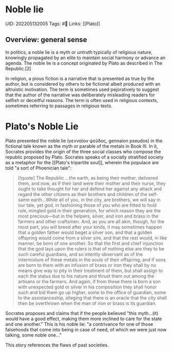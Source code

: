 # Noble lie
UID: 202205132005
Tags: #🌲 
Links: [[Plato]]

## Overview: general sense
In politics, a noble lie is a myth or untruth typically of religious nature, knowingly propagated by an elite to maintain social harmony or advance an agenda. The noble lie is a concept originated by Plato as described in The Republic.[2]

In religion, a pious fiction is a narrative that is presented as true by the author, but is considered by others to be fictional albeit produced with an altruistic motivation. The term is sometimes used pejoratively to suggest that the author of the narrative was deliberately misleading readers for selfish or deceitful reasons. The term is often used in religious contexts, sometimes referring to passages in religious texts.

# Plato's Noble Lie
Plato presented the noble lie (γενναῖον ψεῦδος, gennaion pseudos) in the fictional tale known as the myth or parable of the metals in Book III. In it, Socrates provides the origin of the three social classes who compose the republic proposed by Plato. Socrates speaks of a socially stratified society as a metaphor for the [[Plato's tripartite soul]], wherein the populace are told "a sort of Phoenician tale":

> [!quote] The Republic
> ...the earth, as being their mother, delivered them, and now, as if their land were their mother and their nurse, they ought to take thought for her and defend her against any attack and regard the other citizens as their brothers and children of the self-same earth...While all of you, in the city, are brothers, we will say in our tale, yet god, in fashioning those of you who are fitted to hold rule, mingled gold in their generation, for which reason they are the most precious—but in the helpers, silver, and iron and brass in the farmers and other craftsmen. And, as you are all akin, though, for the most part, you will breed after your kinds, it may sometimes happen that a golden father would beget a silver son, and that a golden offspring would come from a silver sire, and that the rest would, in like manner, be born of one another. So that the first and chief injunction that the god lays upon the rulers is that of nothing else are they to be such careful guardians, and so intently observant as of the intermixture of these metals in the souls of their offspring, and if sons are born to them with an infusion of brass or iron they shall by no means give way to pity in their treatment of them, but shall assign to each the status due to his nature and thrust them out among the artisans or the farmers. And again, if from these there is born a son with unexpected gold or silver in his composition they shall honor such and bid them go up higher, some to the office of guardian, some to the assistanceship, alleging that there is an oracle that the city shall then be overthrown when the man of iron or brass is its guardian.

Socrates proposes and claims that if the people believed "this myth...(it) would have a good effect, making them more inclined to care for the state and one another." This is his noble lie: "a contrivance for one of those falsehoods that come into being in case of need, of which we were just now talking, some noble one..."

This story references the flaws of past societies.